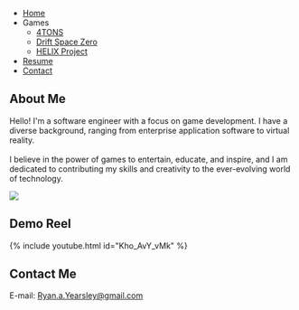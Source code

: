 <link rel="stylesheet" type="text/css" href="https://ryanyearsley.github.io/style.css">
<script src="dropdown.js"></script>
<nav>
  <ul class="navbar">
    <li><a href="https://ryanyearsley.github.io/index.html">Home</a></li>
    <li class="dropdown">
      <a>Games</a>
      <ul class="dropdown-menu">
        <li><a href="https://ryanyearsley.github.io/games/4TONS.html">4TONS</a></li>
        <li><a href="https://ryanyearsley.github.io/games/Drift-Space-Zero.html">Drift Space Zero</a></li>
        <li><a href="https://ryanyearsley.github.io/games/HELIX.html">HELIX Project</a></li>
      </ul>
    </li>
    <li><a href="https://ryanyearsley.github.io/Resume.html">Resume</a></li>
    <li><a href="https://ryanyearsley.github.io/Contact.html">Contact</a></li>
  </ul>
</nav>

## About Me

<div class="content-container">
  <div class="flexbox-item flexbox-text">
    <p>Hello! I'm a software engineer with a focus on game development. I have a diverse background, ranging from enterprise application software to virtual reality.
    <br>
    <br>
    I believe in the power of games to entertain, educate, and inspire, and I am dedicated to contributing my skills and creativity to the ever-evolving world of technology.</p>
  </div>
  <div class="flexbox-item flexbox-image">
    <img class="profile-picture" src="docs/assets/images/Yearsley_ProfilePic_Cropped.png">
  </div>
</div>

## Demo Reel

{% include youtube.html id="Kho_AvY_vMk" %}

## Contact Me

E-mail: Ryan.a.Yearsley@gmail.com
